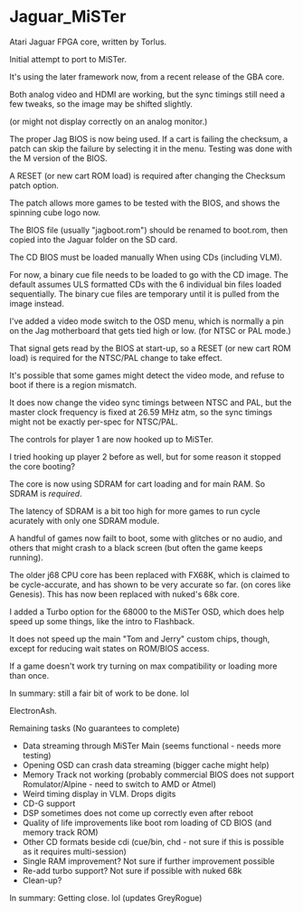# Jaguar_MiSTer

Atari Jaguar FPGA core, written by Torlus.

Initial attempt to port to MiSTer.

It's using the later framework now, from a recent release of the GBA core.

Both analog video and HDMI are working, but the sync timings still need a few tweaks, so the image may be shifted slightly.

(or might not display correctly on an analog monitor.)


The proper Jag BIOS is now being used. If a cart is failing the checksum, a patch can skip the failure by selecting it in the menu. Testing was done with the M version of the BIOS.

A RESET (or new cart ROM load) is required after changing the Checksum patch option.

The patch allows more games to be tested with the BIOS, and shows the spinning cube logo now.

The BIOS file (usually "jagboot.rom") should be renamed to boot.rom, then copied into the Jaguar folder on the SD card.

The CD BIOS must be loaded manually When using CDs (including VLM).

For now, a binary cue file needs to be loaded to go with the CD image. The default assumes ULS formatted CDs with the 6 individual bin files loaded sequentially. The binary cue files are temporary until it is pulled from the image instead.


I've added a video mode switch to the OSD menu, which is normally a pin on the Jag motherboard that gets tied high or low.
(for NTSC or PAL mode.)

That signal gets read by the BIOS at start-up, so a RESET (or new cart ROM load) is required for the NTSC/PAL change to take effect.

It's possible that some games might detect the video mode, and refuse to boot if there is a region mismatch.

It does now change the video sync timings between NTSC and PAL, but the master clock frequency is fixed at 26.59 MHz atm,
so the sync timings might not be exactly per-spec for NTSC/PAL.


The controls for player 1 are now hooked up to MiSTer.

I tried hooking up player 2 before as well, but for some reason it stopped the core booting?


The core is now using SDRAM for cart loading and for main RAM. So SDRAM is *required*.

The latency of SDRAM is a bit too high for more games to run cycle acurately with only one SDRAM module.


A handful of games now failt to boot, some with glitches or no audio, and others that might crash to a black screen (but often the game keeps running).
 
 
The older j68 CPU core has been replaced with FX68K, which is claimed to be cycle-accurate, and has shown to be very accurate so far.
(on cores like Genesis). 
This has now been replaced with nuked's 68k core.

I added a Turbo option for the 68000 to the MiSTer OSD, which does help speed up some things, like the intro to Flashback.

It does not speed up the main "Tom and Jerry" custom chips, though, except for reducing wait states on ROM/BIOS access.

If a game doesn't work try turning on max compatibility or loading more than once.

In summary: still a fair bit of work to be done. lol

ElectronAsh.

Remaining tasks (No guarantees to complete)
- Data streaming through MiSTer Main (seems functional - needs more testing)
- Opening OSD can crash data streaming (bigger cache might help)
- Memory Track not working (probably commercial BIOS does not support Romulator/Alpine - need to switch to AMD or Atmel)
- Weird timing display in VLM. Drops digits
- CD-G support
- DSP sometimes does not come up correctly even after reboot
- Quality of life improvements like boot rom loading of CD BIOS (and memory track ROM)
- Other CD formats beside cdi (cue/bin, chd - not sure if this is possible as it requires multi-session)
- Single RAM improvement? Not sure if further improvement possible
- Re-add turbo support? Not sure if possible with nuked 68k
- Clean-up?

In summary: Getting close. lol
(updates GreyRogue)
